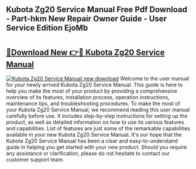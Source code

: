 ## Kubota Zg20 Service Manual Free Pdf Download - Part-hkm New Repair Owner Guide - User Service Edition EjoMb

# <h2><a href="http://bc88102.oget.top/?id=Kubota+Zg20+Service+Manual">🔗Download New 👉🔴 Kubota Zg20 Service Manual</a></h2>

[![Kubota Zg20 Service Manual new download](https://i.imgur.com/5g1atiW.png)](http://bc88102.oget.top/?id=Kubota+Zg20+Service+Manual)
Welcome to the user manual for your newly arrived Kubota Zg20 Service Manual. This guide is here to help you make the most of your product by providing a comprehensive overview of its features, installation process, operation instructions, maintenance tips, and troubleshooting procedures. To make the most of your Kubota Zg20 Service Manual, we recommend reading this user manual carefully before use. It includes step-by-step instructions for setting up the product, as well as detailed information on how to use its various features and capabilities. List of features are just some of the remarkable capabilities available in your new Kubota Zg20 Service Manual. It's our hope that the Kubota Zg20 Service Manual has been a clear and easy-to-understand guide in helping you get started with your new product. Should you require any assistance or clarification, please do not hesitate to contact our customer support team.
